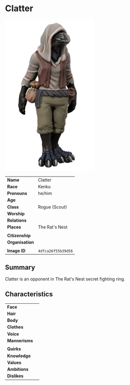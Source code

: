 # Clatter

<img src="https://raw.githubusercontent.com/jesskelsall/astarus-images/main/people/portraits/4dfca26f55b39d56.png" height="500" />

|||
| --- | --- |
| **Name** | Clatter | character.3
| **Race** | Kenku |
| **Pronouns** | he/him |
| **Age** | |
| **Class** | Rogue (Scout) |
| **Worship** | |
| **Relations** | |
| **Places** | The Rat's Nest |
|||
| **Citizenship** | |
| **Organisation** | |
|||
| **Image ID** | `4dfca26f55b39d56` |

## Summary

Clatter is an opponent in The Rat's Nest secret fighting ring.

## Characteristics

| | |
| --- | --- |
| **Face** | | characteristics.2
| **Hair** | |
| **Body** | |
| **Clothes** | |
| **Voice** | |
| **Mannerisms** | |
| | |
| **Quirks** | |
| **Knowledge** | |
| **Values** | |
| **Ambitions** | |
| **Dislikes** | |
